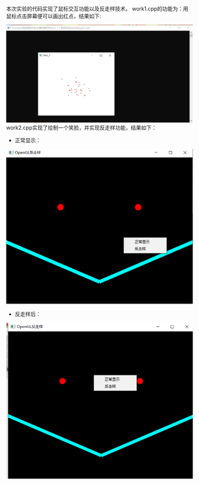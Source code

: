 本次实验的代码实现了鼠标交互功能以及反走样技术。
work1.cpp的功能为：用鼠标点击屏幕便可以画出红点，结果如下:

![图片](https://github.com/TQY-tqy/Computer-Graphics-with-OpenGL/blob/main/%E5%9B%BE%E7%89%87/%E9%BC%A0%E6%A0%87%E4%BA%A4%E4%BA%92.jpg)
work2.cpp实现了绘制一个笑脸，并实现反走样功能，结果如下：
- 正常显示：

![图片](https://github.com/TQY-tqy/Computer-Graphics-with-OpenGL/blob/main/%E5%9B%BE%E7%89%87/%E6%AD%A3%E5%B8%B8%E6%98%BE%E7%A4%BA.png)
- 反走样后：

![图片](https://github.com/TQY-tqy/Computer-Graphics-with-OpenGL/blob/main/%E5%9B%BE%E7%89%87/%E5%8F%8D%E8%B5%B0%E6%A0%B7.png)
